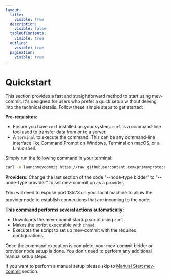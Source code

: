 ```yaml
---
layout:
  title:
    visible: true
  description:
    visible: false
  tableOfContents:
    visible: true
  outline:
    visible: true
  pagination:
    visible: true
---
```


# Quickstart

This section provides a fast and straightforward method to start using mev-commit. It's designed for users who prefer a quick setup without delving into the technical details. Follow these simple steps to get started:

**Pre-requisites:**

* Ensure you have `curl` installed on your system. `curl` is a command-line tool used to transfer data from or to a server.
* A `terminal` to execute the command. This can be any command-line interface like Command Prompt on Windows, Terminal on macOS, or a Linux shell.

Simply run the following command in your terminal:

```bash
curl -o launchmevcommit https://raw.githubusercontent.com/primevprotocol/scripts/main/launchmevcommit && chmod +x launchmevcommit && ./launchmevcommit --rpc-url http://69.67.151.95:8545 --node-type bidder
```

**Providers:** Change the last section of the code "--node-type bidder" to "--node-type provider" to set mev-commit up as a provider.  &#x20;

❗You will need to expose port 13523 on your local machine to allow the provider node to establish connections that are incoming to the node.

**This command performs several actions automatically:**

* Downloads the mev-commit startup script using `curl`.
* Makes the script executable with `chmod`.
* Executes the script to set up mev-commit with the required configurations.

Once the command execution is complete, your mev-commit bidder or provider node setup is done. You don't need to perform any additional manual setup steps.

If you want to perform a manual setup please skip to [Manual Start mev-commit](../developers/manual-start-mev-commit.md) section.
